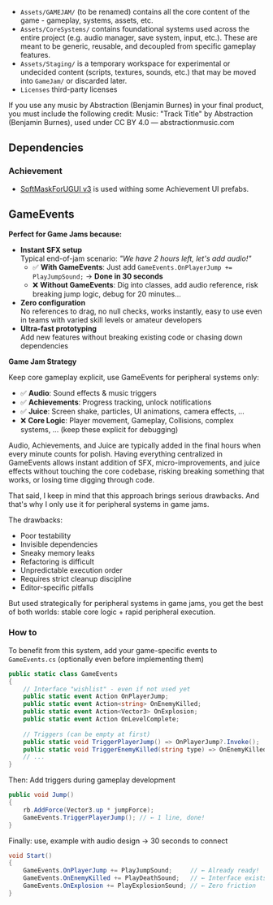 - `Assets/GAMEJAM/` (to be renamed) contains all the core content of the game - gameplay, systems, assets, etc.
- `Assets/CoreSystems/` contains foundational systems used across the entire project (e.g. audio manager, save system, input, etc.). These are meant to be generic, reusable, and decoupled from specific gameplay features.
- `Assets/Staging/` is a temporary workspace for experimental or undecided content (scripts, textures, sounds, etc.) that may be moved into `GameJam/` or discarded later.
- `Licenses` third-party licenses

If you use any music by Abstraction (Benjamin Burnes) in your final product, you must include the following credit:
Music: "Track Title" by Abstraction (Benjamin Burnes), used under CC BY 4.0 — abstractionmusic.com

## Dependencies

### Achievement
- [SoftMaskForUGUI v3](https://github.com/mob-sakai/SoftMaskForUGUI) is used withing some Achievement UI prefabs.

## GameEvents

**Perfect for Game Jams because:**

- **Instant SFX setup**  
  Typical end-of-jam scenario: _"We have 2 hours left, let's add audio!"_
    - ✅ **With GameEvents**: Just add `GameEvents.OnPlayerJump += PlayJumpSound;` → **Done in 30 seconds**
    - ❌ **Without GameEvents**: Dig into classes, add audio reference, risk breaking jump logic, debug for 20 minutes...
- **Zero configuration**  
      No references to drag, no null checks, works instantly, easy to use even in teams with varied skill levels or amateur developers
- **Ultra-fast prototyping**  
  Add new features without breaking existing code or chasing down dependencies

  
**Game Jam Strategy** 

Keep core gameplay explicit, use GameEvents for peripheral systems only:
- ✅ **Audio**: Sound effects & music triggers
- ✅ **Achievements**: Progress tracking, unlock notifications
- ✅ **Juice**: Screen shake, particles, UI animations, camera effects, ...
- ❌ **Core Logic**: Player movement, Gameplay, Collisions, complex systems, ... (keep these explicit for debugging)

Audio, Achievements, and Juice are typically added in the final hours when every minute counts for polish. Having everything centralized in GameEvents allows instant addition of SFX, micro-improvements, and juice effects without touching the core codebase, risking breaking something that works, or losing time digging through code.

That said, I keep in mind that this approach brings serious drawbacks. And that's why I only use it for peripheral systems in game jams. 

The drawbacks:
  - Poor testability
  - Invisible dependencies
  - Sneaky memory leaks
  - Refactoring is difficult
  - Unpredictable execution order  
  - Requires strict cleanup discipline
  - Editor-specific pitfalls

But used strategically for peripheral systems in game jams, you get the best of both worlds: stable core logic + rapid peripheral execution.



### How to

To benefit from this system, add your game-specific events to `GameEvents.cs` (optionally even before implementing them)

  ```cs
  public static class GameEvents
  {
      // Interface "wishlist" - even if not used yet
      public static event Action OnPlayerJump;
      public static event Action<string> OnEnemyKilled;
      public static event Action<Vector3> OnExplosion;
      public static event Action OnLevelComplete;
      
      // Triggers (can be empty at first)
      public static void TriggerPlayerJump() => OnPlayerJump?.Invoke();
      public static void TriggerEnemyKilled(string type) => OnEnemyKilled?.Invoke(type);
      // ...
  }
  ```
  
  Then: Add triggers during gameplay development
  ```cs
  public void Jump()
  {
      rb.AddForce(Vector3.up * jumpForce);
      GameEvents.TriggerPlayerJump(); // ← 1 line, done!
  }
  ```
  
  Finally: use, example with audio design -> 30 seconds to connect
  ```cs
  void Start()
  {
      GameEvents.OnPlayerJump += PlayJumpSound;     // ← Already ready!
      GameEvents.OnEnemyKilled += PlayDeathSound;   // ← Interface exists
      GameEvents.OnExplosion += PlayExplosionSound; // ← Zero friction
  }
  ```

  